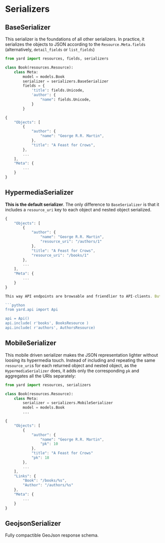 # Serializers


## BaseSerializer

This serializer is the foundations of all other serializers. In practice, it serializes the objects to JSON according to the `Resource.Meta.fields` (alternatively, `detail_fields` or `list_fields`) 

```python 
from yard import resources, fields, serializers

class Book(resources.Resource):
    class Meta:
        model = models.Book
        serializer = serializers.BaseSerializer
        fields = {
            'title': fields.Unicode, 
            'author': {
                "name": fields.Unicode,
            }
        }
```

```javascript
{
    "Objects": [
        {
            "author": {
                "name": "George R.R. Martin", 
            },
            "title": "A Feast for Crows",
        }, 
        ...
    ], 
    "Meta": {
        ...
    }
}
```

## HypermediaSerializer

**This is the default serializer**. The only difference to `BaseSerializer` is that it includes a `resource_uri` key to each object and nested object serialized.

```javascript
{
    "Objects": [
        {
            "author": {
                "name": "George R.R. Martin",
                "resource_uri": "/authors/1"
            }, 
            "title": "A Feast for Crows",
            "resource_uri": "/books/1"
        }, 
        ...
    ], 
    "Meta": {
        ...
    }
}

This way API endpoints are browsable and friendlier to API-clients. But for this to work properly both resources, books and authors, must exist in the `Api`.

```python
from yard.api import Api

api = Api()
api.include( r'books', BooksResource )
api.include( r'authors', AuthorsResource)
```

## MobileSerializer

This mobile driven serializer makes the JSON representation lighter without loosing its hypermedia touch. Instead of including and repeating the same `resource_uri`s for each returned object and nested object, as the `HypermediaSerializer` does, it adds only the corresponding `pk` and aggregates all the URIs separately:


```python 
from yard import resources, serializers

class Book(resources.Resource):
    class Meta:
        serializer = serializers.MobileSerializer
        model = models.Book
        ...
```

```javascript
{
    "Objects": [
        {
            "author": {
                "name": "George R.R. Martin", 
                "pk": 10
            }, 
            "title": "A Feast for Crows"
            "pk": 18
        }, 
        ...
    ], 
    "Links": {
        "Book": "/books/%s",
        "Author": "/authors/%s"
    },
    "Meta": {
        ...
    }
}
```

## GeojsonSerializer

Fully compactible GeoJson response schema.

